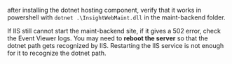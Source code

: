 after installing the dotnet hosting component, verify that it works in powershell with `dotnet .\InsightWebMaint.dll` in the maint-backend folder.

If IIS still cannot start the maint-backend site, if it gives a 502 error, check the Event Viewer logs. You may need to **reboot the server** so that the dotnet path gets recognized by IIS. Restarting the IIS service is not enough for it to recognize the dotnet path.